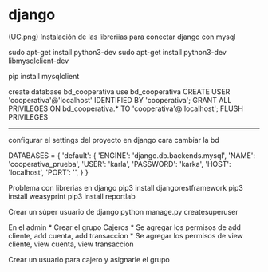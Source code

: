 # django


(UC.png)
Instalación de las libreriias para conectar django con mysql

sudo apt-get install python3-dev
sudo apt-get install python3-dev libmysqlclient-dev

pip install mysqlclient



create database bd_cooperativa
use bd_cooperativa
CREATE USER 'cooperativa'@'localhost' IDENTIFIED BY 'cooperativa';
GRANT ALL PRIVILEGES ON bd_cooperativa.* TO 'cooperativa'@'localhost';
FLUSH PRIVILEGES


***
configurar el settings del proyecto en django cara cambiar la bd

DATABASES = {
    'default': {
        'ENGINE': 'django.db.backends.mysql',
        'NAME': 'cooperativa_prueba',
        'USER': 'karla',
        'PASSWORD': 'karka',
        'HOST': 'localhost',
        'PORT': '',
    }
}

Problema con librerias en django
pip3 install djangorestframework
pip3 install weasyprint
pip3 install reportlab

Crear un súper usuario de django
python manage.py createsuperuser

En el admin
	* Crear el grupo Cajeros
		* Se agregar los permisos de add cliente, add cuenta, add transaccion
		* Se agregar los permisos de view cliente, view cuenta, view transaccion

Crear un usuario para cajero y asignarle el grupo






















